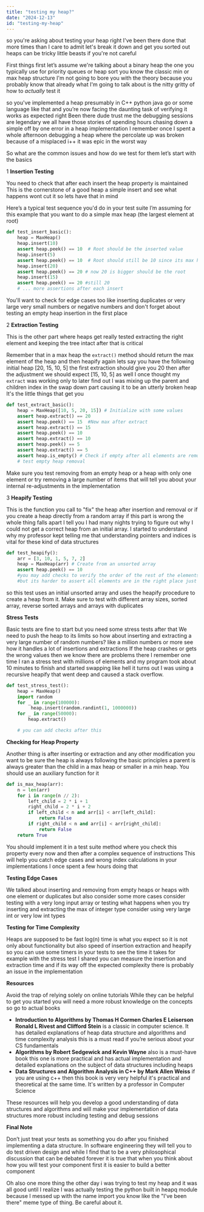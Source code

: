 ```yaml
---
title: "testing my heap?"
date: "2024-12-13"
id: "testing-my-heap"
---
```


 so you're asking about testing your heap right I've been there done that more times than I care to admit let's break it down and get you sorted out heaps can be tricky little beasts if you're not careful

First things first let’s assume we're talking about a binary heap the one you typically use for priority queues or heap sort you know the classic min or max heap structure I'm not going to bore you with the theory because you probably know that already what I'm going to talk about is the nitty gritty of how to *actually* test it

so you've implemented a heap presumably in C++ python java go or some language like that and you’re now facing the daunting task of verifying it works as expected right Been there dude trust me the debugging sessions are legendary we all have those stories of spending hours chasing down a simple off by one error in a heap implementation I remember once I spent a whole afternoon debugging a heap where the percolate up was broken because of a misplaced i++ it was epic in the worst way

So what are the common issues and how do we test for them let’s start with the basics

1 **Insertion Testing**

You need to check that after each insert the heap property is maintained This is the cornerstone of a good heap a simple insert and see what happens wont cut it so lets have that in mind

Here’s a typical test sequence you'd do in your test suite I’m assuming for this example that you want to do a simple max heap (the largest element at root)

```python
def test_insert_basic():
    heap = MaxHeap()
    heap.insert(10)
    assert heap.peek() == 10  # Root should be the inserted value
    heap.insert(5)
    assert heap.peek() == 10  # Root should still be 10 since its max heap
    heap.insert(20)
    assert heap.peek() == 20 # now 20 is bigger should be the root
    heap.insert(15)
    assert heap.peek() == 20 #still 20
    # ... more assertions after each insert
```

You'll want to check for edge cases too like inserting duplicates or very large very small numbers or negative numbers and don't forget about testing an empty heap insertion in the first place

2 **Extraction Testing**

This is the other part where heaps get really tested extracting the right element and keeping the tree intact after that is critical

Remember that in a max heap the `extract()` method should return the max element of the heap and then heapify again lets say you have the following initial heap \[20, 15, 10, 5] the first extraction should give you 20 then after the adjustment we should expect \[15, 10, 5] as well I once thought my `extract` was working only to later find out I was mixing up the parent and children index in the swap down part causing it to be an utterly broken heap It's the little things that get you

```python
def test_extract_basic():
    heap = MaxHeap([10, 5, 20, 15]) # Initialize with some values
    assert heap.extract() == 20
    assert heap.peek() == 15  #New max after extract
    assert heap.extract() == 15
    assert heap.peek() == 10
    assert heap.extract() == 10
    assert heap.peek() == 5
    assert heap.extract() == 5
    assert heap.is_empty() # Check if empty after all elements are removed
    # test empty heap removal

```

Make sure you test removing from an empty heap or a heap with only one element or try removing a large number of items that will tell you about your internal re-adjustments in the implementation

3 **Heapify Testing**

This is the function you call to "fix" the heap after insertion and removal or if you create a heap directly from a random array if this part is wrong the whole thing falls apart I tell you I had many nights trying to figure out why I could not get a correct heap from an initial array. I started to understand why my professor kept telling me that understanding pointers and indices is vital for these kind of data structures

```python
def test_heapify():
    arr = [3, 10, 1, 5, 7, 2]
    heap = MaxHeap(arr) # Create from an unsorted array
    assert heap.peek() == 10
    #you may add checks to verify the order of the rest of the elements
    #but its harder to assert all elements are in the right place just test the order and the property

```

 so this test uses an initial unsorted array and uses the heapify procedure to create a heap from it. Make sure to test with different array sizes, sorted array, reverse sorted arrays and arrays with duplicates

**Stress Tests**

Basic tests are fine to start but you need some stress tests after that We need to push the heap to its limits so how about inserting and extracting a very large number of random numbers? like a million numbers or more see how it handles a lot of insertions and extractions If the heap crashes or gets the wrong values then we know there are problems there I remember one time I ran a stress test with millions of elements and my program took about 10 minutes to finish and started swapping like hell it turns out I was using a recursive heapify that went deep and caused a stack overflow.

```python
def test_stress_test():
    heap = MaxHeap()
    import random
    for _ in range(100000):
         heap.insert(random.randint(1, 1000000))
    for _ in range(50000):
        heap.extract()

    # you can add checks after this
```

**Checking for Heap Property**

Another thing is after inserting or extraction and any other modification you want to be sure the heap is always following the basic principles a parent is always greater than the child in a max heap or smaller in a min heap. You should use an auxiliary function for it

```python
def is_max_heap(arr):
    n = len(arr)
    for i in range(n // 2):
        left_child = 2 * i + 1
        right_child = 2 * i + 2
        if left_child < n and arr[i] < arr[left_child]:
            return False
        if right_child < n and arr[i] < arr[right_child]:
            return False
    return True
```

You should implement it in a test suite method where you check this property every now and then after a complex sequence of instructions This will help you catch edge cases and wrong index calculations in your implementations I once spent a few hours doing that

**Testing Edge Cases**

We talked about inserting and removing from empty heaps or heaps with one element or duplicates but also consider some more cases consider testing with a very long input array or testing what happens when you try inserting and extracting the max of integer type consider using very large int or very low int types

**Testing for Time Complexity**

Heaps are supposed to be fast log(n) time is what you expect so it is not only about functionality but also speed of insertion extraction and heapify so you can use some timers in your tests to see the time it takes for example with the stress test I shared you can measure the insertion and extraction time and if its way off the expected complexity there is probably an issue in the implementation

**Resources**

Avoid the trap of relying solely on online tutorials While they can be helpful to get you started you will need a more robust knowledge on the concepts so go to actual books

*   **Introduction to Algorithms by Thomas H Cormen Charles E Leiserson Ronald L Rivest and Clifford Stein** is a classic in computer science. It has detailed explanations of heap data structure and algorithms and time complexity analysis this is a must read if you’re serious about your CS fundamentals
*   **Algorithms by Robert Sedgewick and Kevin Wayne** also is a must-have book this one is more practical and has actual implementation and detailed explanations on the subject of data structures including heaps
*  **Data Structures and Algorithm Analysis in C++ by Mark Allen Weiss** if you are using c++ then this book is very very helpful it's practical and theoretical at the same time. It's written by a professor in Computer Science

These resources will help you develop a good understanding of data structures and algorithms and will make your implementation of data structures more robust including testing and debug sessions

**Final Note**

Don’t just treat your tests as something you do after you finished implementing a data structure. In software engineering they will tell you to do test driven design and while I find that to be a very philosophical discussion that can be debated forever it is true that when you think about how you will test your component first it is easier to build a better component

Oh also one more thing the other day i was trying to test my heap and it was all good until I realize I was actually testing the python built in heapq module because I messed up with the name import you know like the "I've been there" meme type of thing. Be careful about it.

